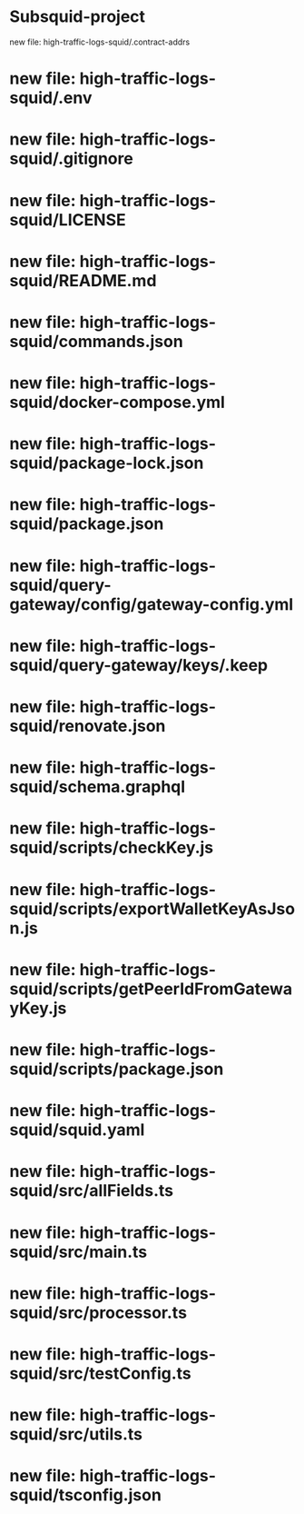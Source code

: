 # Subsquid-project
new file:   high-traffic-logs-squid/.contract-addrs
#	new file:   high-traffic-logs-squid/.env
#	new file:   high-traffic-logs-squid/.gitignore
#	new file:   high-traffic-logs-squid/LICENSE
#	new file:   high-traffic-logs-squid/README.md
#	new file:   high-traffic-logs-squid/commands.json
#	new file:   high-traffic-logs-squid/docker-compose.yml
#	new file:   high-traffic-logs-squid/package-lock.json
#	new file:   high-traffic-logs-squid/package.json
#	new file:   high-traffic-logs-squid/query-gateway/config/gateway-config.yml
#	new file:   high-traffic-logs-squid/query-gateway/keys/.keep
#	new file:   high-traffic-logs-squid/renovate.json
#	new file:   high-traffic-logs-squid/schema.graphql
#	new file:   high-traffic-logs-squid/scripts/checkKey.js
#	new file:   high-traffic-logs-squid/scripts/exportWalletKeyAsJson.js
#	new file:   high-traffic-logs-squid/scripts/getPeerIdFromGatewayKey.js
#	new file:   high-traffic-logs-squid/scripts/package.json
#	new file:   high-traffic-logs-squid/squid.yaml
#	new file:   high-traffic-logs-squid/src/allFields.ts
#	new file:   high-traffic-logs-squid/src/main.ts
#	new file:   high-traffic-logs-squid/src/processor.ts
#	new file:   high-traffic-logs-squid/src/testConfig.ts
#	new file:   high-traffic-logs-squid/src/utils.ts
#	new file:   high-traffic-logs-squid/tsconfig.json
#
